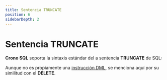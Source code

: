 ```yaml
---
title: Sentencia TRUNCATE
position: 6
sidebarDepth: 2
---
```


# Sentencia TRUNCATE

**Crono SQL** soporta la sintaxis estándar del a sentencia **TRUNCATE** de SQL:

<view-sql-code fileName="Truncate1"/>

Aunque no es propiamente una [instrucción DML](http://weblogs.sqlteam.com/mladenp/archive/2007/10/03/SQL-Server-Why-is-TRUNCATE-TABLE-a-DDL-and-not.aspx), se menciona aquí por su similitud con el **DELETE**.  

















